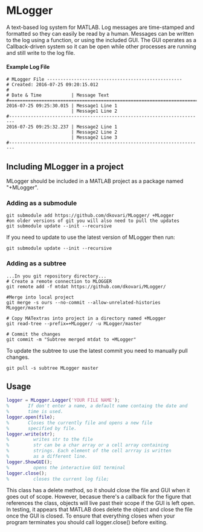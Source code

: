 # MLogger
A text-based log system for MATLAB. Log messages are time-stamped and formatted so they can easily be read by a human. Messages can be written to the log using a function, or using the included GUI. The GUI operates as a Callback-driven system so it can be open while other processes are running and still write to the log file.
#### Example Log File
```
# MLogger File --------------------------------------------------
# Created: 2016-07-25 09:20:15.012
#
# Date & Time           | Message Text
#========================================================================
2016-07-25 09:25:30.015 | Message1 Line 1
                        | Message1 Line 2
#------------------------------------------------------------------------
2016-07-25 09:25:32.237 | Message2 Line 1
                        | Message2 Line 2
                        | Message2 Line 3
#------------------------------------------------------------------------
```
## Including MLogger in a project
MLogger should be included in a MATLAB project as a package named "+MLogger".
### Adding as a submodule
```
git submodule add https://github.com/dkovari/MLogger/ +MLogger
#on older versions of git you will also need to pull the updates
git submodule update --init --recursive
```
If you need to update to use the latest version of MLogger then run:
```
git submodule update --init --recursive
```
### Adding as a subtree
```
...In you git repository directory...
# Create a remote connection to MLOGGER
git remote add -f mtdat https://github.com/dkovari/MLogger/

#Merge into local project
git merge -s ours --no-commit --allow-unrelated-histories MLogger/master

# Copy MATextras into project in a directory named +MLogger
git read-tree --prefix=+MLogger/ -u MLogger/master

# Commit the changes
git commit -m "Subtree merged mtdat to +MLogger"
```
To update the subtree to use the latest commit you need to manually pull changes.
```
git pull -s subtree MLogger master
```
## Usage
```matlab
logger = MLogger.Logger('YOUR FILE NAME');
%       If don't enter a name, a default name containg the date and
%       time is used.
logger.open(file);
%       Closes the currently file and opens a new file
%       specified by file.
logger.write(str);
%         writes str to the file
%         str can be a char array or a cell array containing
%         strings. Each element of the cell arrray is written
%         as a different line.
logger.ShowGUI();
%         opens the interactive GUI terminal
logger.close();
%         closes the current log file;
```
This class has a delete method, so it should close the file and GUI when it goes out of scope. However, becasue there's a callback for the figure that references the class, objects will live past their scope if the GUI is left open. In testing, it appears that MATLAB does delete the object and close the file once the GUI is closed. To ensure that everything closes when your program terminates you should call logger.close() before exiting.
